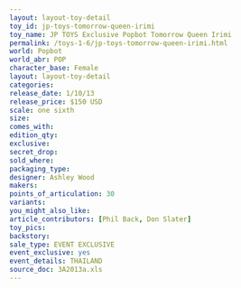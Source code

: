 ```yaml
---
layout: layout-toy-detail 
toy_id: jp-toys-tomorrow-queen-irimi
toy_name: JP TOYS Exclusive Popbot Tomorrow Queen Irimi
permalink: /toys-1-6/jp-toys-tomorrow-queen-irimi.html
world: Popbot
world_abr: POP
character_base: Female
layout: layout-toy-detail
categories: 
release_date: 1/10/13
release_price: $150 USD
scale: one sixth
size: 
comes_with: 
edition_qty: 
exclusive: 
secret_drop: 
sold_where: 
packaging_type: 
designer: Ashley Wood
makers: 
points_of_articulation: 30
variants: 
you_might_also_like: 
article_contributors: [Phil Back, Don Slater]
toy_pics: 
backstory: 
sale_type: EVENT EXCLUSIVE
event_exclusive: yes
event_details: THAILAND
source_doc: 3A2013a.xls
---
```

